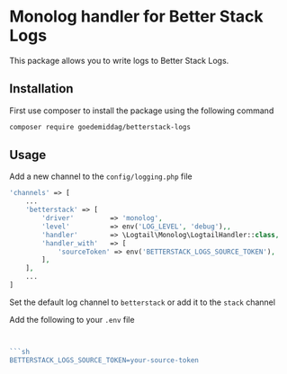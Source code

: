 # Monolog handler for Better Stack Logs

This package allows you to write logs to Better Stack Logs.

## Installation

First use composer to install the package using the following command

```sh
composer require goedemiddag/betterstack-logs
```

## Usage

Add a new channel to the `config/logging.php` file

```php
'channels' => [
    ...
    'betterstack' => [
        'driver'         => 'monolog',
        'level'          => env('LOG_LEVEL', 'debug'),,
        'handler'        => \Logtail\Monolog\LogtailHandler::class,
        'handler_with'   => [
            'sourceToken' => env('BETTERSTACK_LOGS_SOURCE_TOKEN'),
        ],
    ],
    ...
]   
```

Set the default log channel to `betterstack` or add it to the `stack` channel

Add the following to your `.env` file

```php


```sh
BETTERSTACK_LOGS_SOURCE_TOKEN=your-source-token
```

